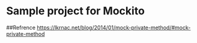 # Sample project for Mockito

##Refrence
https://lkrnac.net/blog/2014/01/mock-private-method/#mock-private-method
